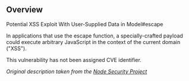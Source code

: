 ## Overview

Potential XSS Exploit With User-Supplied Data in Model#escape

In applications that use the escape function, a specially-crafted payload
could execute arbitrary JavaScript in the context of the current domain
("XSS").

This vulnerability has not been assigned CVE identifier.

_Original description taken from the [Node Security Project](https://nodesecurity.io/)_
